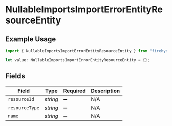 # NullableImportsImportErrorEntityResourceEntity

## Example Usage

```typescript
import { NullableImportsImportErrorEntityResourceEntity } from "firehydrant/models/components";

let value: NullableImportsImportErrorEntityResourceEntity = {};
```

## Fields

| Field              | Type               | Required           | Description        |
| ------------------ | ------------------ | ------------------ | ------------------ |
| `resourceId`       | *string*           | :heavy_minus_sign: | N/A                |
| `resourceType`     | *string*           | :heavy_minus_sign: | N/A                |
| `name`             | *string*           | :heavy_minus_sign: | N/A                |
